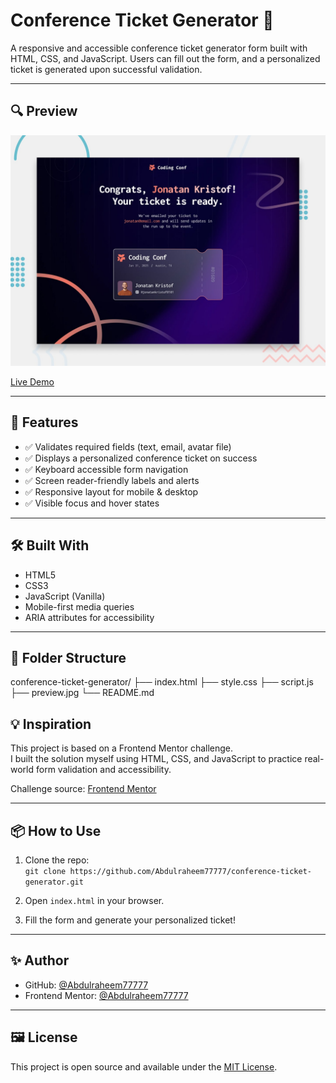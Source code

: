 # Conference Ticket Generator 🎫

A responsive and accessible conference ticket generator form built with HTML, CSS, and JavaScript. Users can fill out the form, and a personalized ticket is generated upon successful validation.

---

## 🔍 Preview

![Project Preview](preview.jpg)

[Live Demo](#) <!-- Replace with Netlify or GitHub Pages link after deployment -->

---

## 🚀 Features

- ✅ Validates required fields (text, email, avatar file)
- ✅ Displays a personalized conference ticket on success
- ✅ Keyboard accessible form navigation
- ✅ Screen reader-friendly labels and alerts
- ✅ Responsive layout for mobile & desktop
- ✅ Visible focus and hover states

---

## 🛠️ Built With

- HTML5
- CSS3
- JavaScript (Vanilla)
- Mobile-first media queries
- ARIA attributes for accessibility

---

## 📁 Folder Structure

conference-ticket-generator/
├── index.html
├── style.css
├── script.js
├── preview.jpg
└── README.md

## 💡 Inspiration

This project is based on a Frontend Mentor challenge.  
I built the solution myself using HTML, CSS, and JavaScript to practice real-world form validation and accessibility.

Challenge source: [Frontend Mentor](https://www.frontendmentor.io)

---

## 📦 How to Use

1. Clone the repo:  
   `git clone https://github.com/Abdulraheem77777/conference-ticket-generator.git`

2. Open `index.html` in your browser.

3. Fill the form and generate your personalized ticket!

---

## ✨ Author

- GitHub: [@Abdulraheem77777](https://github.com/Abdulraheem77777)
- Frontend Mentor: [@Abdulraheem77777](https://www.frontendmentor.io/profile/Abdulraheem77777)

---

## 🖼 License

This project is open source and available under the [MIT License](LICENSE).
